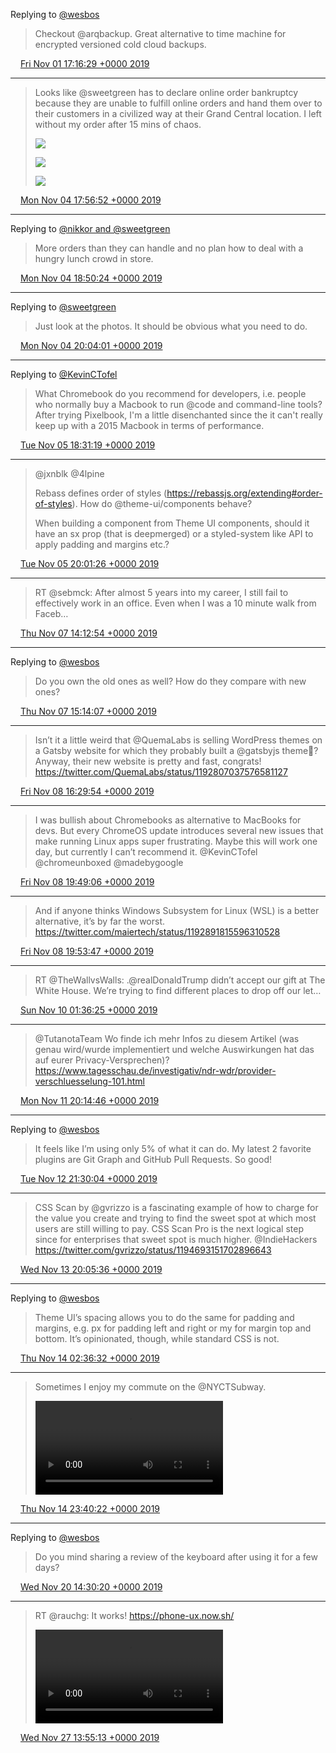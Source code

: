 Replying to [@wesbos](https://twitter.com/wesbos/status/1190313047816048641)

> Checkout @arqbackup. Great alternative to time machine for encrypted versioned cold cloud backups.

<img src="media/tweet.ico" width="12" /> [Fri Nov 01 17:16:29 +0000 2019](https://twitter.com/maiertech/status/1190316693479919621)

----

> Looks like @sweetgreen has to declare online order bankruptcy because they are unable to fulfill online orders and hand them over to their customers in a civilized way at their Grand Central location. I left without my order after 15 mins of chaos. 
> 
> ![](media/1191414020873560065-EIjAuMJXsAEmPpu.jpg)
> 
> ![](media/1191414020873560065-EIjAuN_WkAEs4Nf.jpg)
> 
> ![](media/1191414020873560065-EIjAuQBWsAAId8f.jpg)

<img src="media/tweet.ico" width="12" /> [Mon Nov 04 17:56:52 +0000 2019](https://twitter.com/maiertech/status/1191414020873560065)

----

Replying to [@nikkor and @sweetgreen](https://twitter.com/nikkor/status/1191425421495209987)

> More orders than they can handle and no plan how to deal with a hungry lunch crowd in store.

<img src="media/tweet.ico" width="12" /> [Mon Nov 04 18:50:24 +0000 2019](https://twitter.com/maiertech/status/1191427492915142656)

----

Replying to [@sweetgreen](https://twitter.com/sweetgreen/status/1191444986958508032)

> Just look at the photos. It should be obvious what you need to do.

<img src="media/tweet.ico" width="12" /> [Mon Nov 04 20:04:01 +0000 2019](https://twitter.com/maiertech/status/1191446017297780736)

----

Replying to [@KevinCTofel](https://twitter.com/KevinCTofel/status/1191263403739959296)

> What Chromebook do you recommend for developers, i.e. people who normally buy a Macbook to run @code and command-line tools? After trying Pixelbook, I'm a little disenchanted since the it can't really keep up with a 2015 Macbook in terms of performance.

<img src="media/tweet.ico" width="12" /> [Tue Nov 05 18:31:19 +0000 2019](https://twitter.com/maiertech/status/1191785076687810561)

----

> @jxnblk @4lpine 
> 
> Rebass defines order of styles (https://rebassjs.org/extending#order-of-styles). How do @theme-ui/components behave?
> 
> When building a component from Theme UI components, should it have an sx prop (that is deepmerged) or a styled-system like API to apply padding and margins etc.?

<img src="media/tweet.ico" width="12" /> [Tue Nov 05 20:01:26 +0000 2019](https://twitter.com/maiertech/status/1191807756057161731)

----

> RT @sebmck: After almost 5 years into my career, I still fail to effectively work in an office. Even when I was a 10 minute walk from Faceb…

<img src="media/tweet.ico" width="12" /> [Thu Nov 07 14:12:54 +0000 2019](https://twitter.com/maiertech/status/1192444820788326401)

----

Replying to [@wesbos](https://twitter.com/wesbos/status/1192448595326357509)

> Do you own the old ones as well? How do they compare with new ones?

<img src="media/tweet.ico" width="12" /> [Thu Nov 07 15:14:07 +0000 2019](https://twitter.com/maiertech/status/1192460227217674240)

----

> Isn’t it a little weird that @QuemaLabs is selling WordPress themes on a Gatsby website for which they probably built a @gatsbyjs theme🤔? Anyway, their new website is pretty and fast, congrats! https://twitter.com/QuemaLabs/status/1192807037576581127

<img src="media/tweet.ico" width="12" /> [Fri Nov 08 16:29:54 +0000 2019](https://twitter.com/maiertech/status/1192841684385779714)

----

> I was bullish about Chromebooks as alternative to MacBooks for devs. But every ChromeOS update introduces several new issues that make running Linux apps super frustrating. Maybe this will work one day, but currently I can’t recommend it. @KevinCTofel @chromeunboxed @madebygoogle

<img src="media/tweet.ico" width="12" /> [Fri Nov 08 19:49:06 +0000 2019](https://twitter.com/maiertech/status/1192891815596310528)

----

> And if anyone thinks Windows Subsystem for Linux (WSL) is a better alternative, it’s by far the worst. https://twitter.com/maiertech/status/1192891815596310528

<img src="media/tweet.ico" width="12" /> [Fri Nov 08 19:53:47 +0000 2019](https://twitter.com/maiertech/status/1192892992979456002)

----

> RT @TheWallvsWalls: .@realDonaldTrump didn’t accept  our gift at The White House. We’re trying to find different places to drop off our let…

<img src="media/tweet.ico" width="12" /> [Sun Nov 10 01:36:25 +0000 2019](https://twitter.com/maiertech/status/1193341611025076229)

----

> @TutanotaTeam Wo finde ich mehr Infos zu diesem Artikel (was genau wird/wurde implementiert und welche Auswirkungen hat das auf eurer Privacy-Versprechen)? https://www.tagesschau.de/investigativ/ndr-wdr/provider-verschluesselung-101.html

<img src="media/tweet.ico" width="12" /> [Mon Nov 11 20:14:46 +0000 2019](https://twitter.com/maiertech/status/1193985440812011521)

----

Replying to [@wesbos](https://twitter.com/wesbos/status/1194329636655837193)

> It feels like I’m using only 5% of what it can do. My latest 2 favorite plugins are Git Graph and GitHub Pull Requests. So good!

<img src="media/tweet.ico" width="12" /> [Tue Nov 12 21:30:04 +0000 2019](https://twitter.com/maiertech/status/1194366778400485381)

----

> CSS Scan by @gvrizzo is a fascinating example of how to charge for the value you create and trying to find the sweet spot at which most users are still willing to pay. CSS Scan Pro is the next logical step since for enterprises that sweet spot is much higher. @IndieHackers https://twitter.com/gvrizzo/status/1194693151702896643

<img src="media/tweet.ico" width="12" /> [Wed Nov 13 20:05:36 +0000 2019](https://twitter.com/maiertech/status/1194707909541875716)

----

Replying to [@wesbos](https://twitter.com/wesbos/status/1194761595957714945)

> Theme UI’s spacing allows you to do the same for padding and margins, e.g. px for padding left and right or my for margin top and bottom. It’s opinionated, though, while standard CSS is not.

<img src="media/tweet.ico" width="12" /> [Thu Nov 14 02:36:32 +0000 2019](https://twitter.com/maiertech/status/1194806291497193473)

----

> Sometimes I enjoy my commute on the @NYCTSubway. 
> 
> <video controls><source src="media/1195124343212302337-JgD0OonVFguZRMTf.mp4">Your browser does not support the video tag.</video>

<img src="media/tweet.ico" width="12" /> [Thu Nov 14 23:40:22 +0000 2019](https://twitter.com/maiertech/status/1195124343212302337)

----

Replying to [@wesbos](https://twitter.com/wesbos/status/1197158451933327362)

> Do you mind sharing a review of the keyboard after using it for a few days?

<img src="media/tweet.ico" width="12" /> [Wed Nov 20 14:30:20 +0000 2019](https://twitter.com/maiertech/status/1197160250924773377)

----

> RT @rauchg: It works!
> https://phone-ux.now.sh/ 
> 
> <video controls><source src="media/1199688129751519232-EKYK7wZVUAAFYUs.mp4">Your browser does not support the video tag.</video>

<img src="media/tweet.ico" width="12" /> [Wed Nov 27 13:55:13 +0000 2019](https://twitter.com/maiertech/status/1199688129751519232)